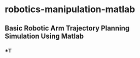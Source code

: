 # robotics-manipulation-matlab

## Basic Robotic Arm Trajectory Planning Simulation Using Matlab

### *T
